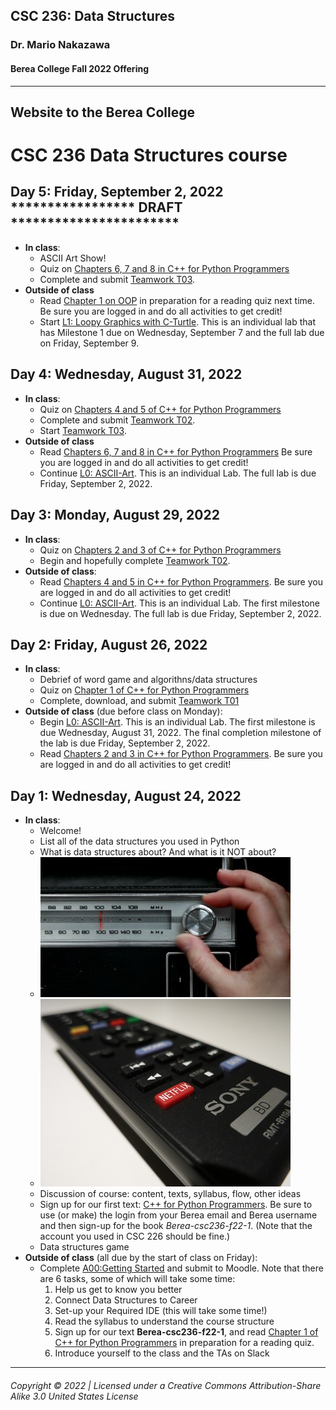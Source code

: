 ## CSC 236: Data Structures
### Dr. Mario Nakazawa
#### Berea College Fall 2022 Offering

---
## Website to the Berea College
# CSC 236 Data Structures course

## Day 5: Friday, September 2, 2022 ***************** DRAFT ***********************
  - **In class**:
    - ASCII Art Show!
    - Quiz on [Chapters 6, 7 and 8 in C++ for Python Programmers](https://runestone.academy/runestone/assignments/doAssignment?assignment_id=107631)
    - Complete and submit [Teamwork T03](https://docs.google.com/document/d/1T0BS2SzKxoOXg_EpfDCpFd8UG219_Jbqzl8W1kogtcc).
  - **Outside of class**
    - Read [Chapter 1 on OOP](dhttps://runestone.academy/runestone/assignments/doAssignment?assignment_id=93807) in preparation for a reading quiz next time. Be sure you are logged in and do all activities to get credit!
    - Start [L1: Loopy Graphics with C-Turtle](dhttps://docs.google.com/document/d/1yMQGsJwNXTUsabYNo_k56b9-Jwk1EKFaGgM8e2fVt2c). This is an individual lab that has Milestone 1 due on Wednesday, September 7 and the full lab due on Friday, September 9.

## Day 4: Wednesday, August 31, 2022
  - **In class**:
    - Quiz on [Chapters 4 and 5 of C++ for Python Programmers](https://runestone.academy/runestone/assignments/doAssignment?assignment_id=107632)
    - Complete and submit [Teamwork T02](https://docs.google.com/document/d/1fB24sIofHbsWZ2xJAQzCJ_RoIkfUhXZWYb0XJSjhAKQ).
    - Start [Teamwork T03](https://docs.google.com/document/d/1T0BS2SzKxoOXg_EpfDCpFd8UG219_Jbqzl8W1kogtcc).
  - **Outside of class**
    - Read [Chapters 6, 7 and 8 in C++ for Python Programmers](https://runestone.academy/runestone/assignments/doAssignment?assignment_id=107631) Be sure you are logged in and do all activities to get credit!
    - Continue [L0: ASCII-Art](https://docs.google.com/document/d/14j_z0Q-HcVHP9KLok0PGk6o7U3wKpC7BN_tygccKfK8). This is an individual Lab. The full lab is due Friday, September 2, 2022.

## Day 3: Monday, August 29, 2022
  - **In class**:
    - Quiz on [Chapters 2 and 3 of C++ for Python Programmers](https://runestone.academy/runestone/assignments/doAssignment?assignment_id=107634)
    - Begin and hopefully complete [Teamwork T02](https://docs.google.com/document/d/1fB24sIofHbsWZ2xJAQzCJ_RoIkfUhXZWYb0XJSjhAKQ).
  - **Outside of class**:
    - Read [Chapters 4 and 5 in C++ for Python Programmers](https://runestone.academy/runestone/assignments/doAssignment?assignment_id=107632). Be sure you are logged in and do all activities to get credit!
    - Continue [L0: ASCII-Art](https://docs.google.com/document/d/14j_z0Q-HcVHP9KLok0PGk6o7U3wKpC7BN_tygccKfK8). This is an individual Lab. The first milestone is due on Wednesday. The full lab is due Friday, September 2, 2022.

## Day 2: Friday, August 26, 2022
  - **In class**:
    - Debrief of word game and algorithns/data structures
    - Quiz on [Chapter 1 of C++ for Python Programmers](https://runestone.academy/runestone/assignments/doAssignment?assignment_id=107633)
    - Complete, download, and submit [Teamwork T01](https://docs.google.com/document/d/1Bz1sbwxid1ydkSHaO5nDMpMgzwa29Py6zzTlWGUvBzM)
  - **Outside of class** (due before class on Monday):
    - Begin [L0: ASCII-Art](https://docs.google.com/document/d/14j_z0Q-HcVHP9KLok0PGk6o7U3wKpC7BN_tygccKfK8/edit?usp=sharing). This is an individual Lab. The first milestone is due Wednesday, August 31, 2022. The final completion milestone of the  lab is due Friday, September 2, 2022.
    - Read [Chapters 2 and 3 in C++ for Python Programmers](https://runestone.academy/runestone/assignments/doAssignment?assignment_id=107634). Be sure you are logged in and do all activities to get credit!

## Day 1: Wednesday, August 24, 2022
  - **In class**:
    - Welcome!
    - List all of the data structures you used in Python
    - What is data structures about? And what is it NOT about?
    - ![old style car radio tuner](radiotuner.jpg "old style car radio tuner")
    - ![TV remote](remote.jpg "TV remoter")
    - Discussion of course: content, texts, syllabus, flow, other ideas
    - Sign up for our first text: [C++ for Python Programmers](https://runestone.academy). Be sure to use (or make) the login from your Berea email and Berea username and then sign-up for the book *Berea-csc236-f22-1*. (Note that the account you used in CSC 226 should be fine.)
    - Data structures game
  - **Outside of class** (all due by the start of class on Friday):
    - Complete [A00:Getting Started](https://docs.google.com/document/d/12iJBToSMk2A1n2mSdAmwKnFEpFVlnLz73ulsyt0htNM/edit?usp=sharing) and submit to Moodle. Note that there are 6 tasks, some of which will take some time:
      1. Help us get to know you better
      2. Connect Data Structures to Career
      3. Set-up your Required IDE (this will take some time!)
      4. Read the syllabus to understand the course structure
      5. Sign up for our text **Berea-csc236-f22-1**, and read [Chapter 1 of C++ for Python Programmers](https://runestone.academy/runestone/assignments/doAssignment?assignment_id=107633) in preparation for a reading quiz.
      6. Introduce yourself to the class and the TAs on Slack
    
---
###### Copyright © 2022 | Licensed under a Creative Commons Attribution-Share Alike 3.0 United States License
